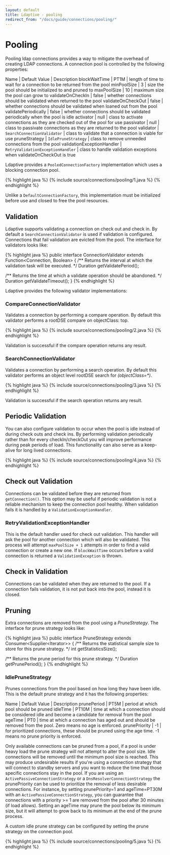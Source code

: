 ```yaml
---
layout: default
title: Ldaptive - pooling
redirect_from: "/docs/guide/connections/pooling/"
---
```


# Pooling

Pooling ldap connections provides a way to mitigate the overhead of creating LDAP connections. A connection pool is controlled by the following properties:

Name | Default Value | Description
blockWaitTime | PT1M | length of time to wait for a connection to be returned from the pool
minPoolSize | 3 | size the pool should be initialized to and pruned to
maxPoolSize | 10 | maximum size the pool can grow to
validateOnCheckIn | false | whether connections should be validated when returned to the pool
validateOnCheckOut | false | whether connections should be validated when loaned out from the pool
validatePeriodically | false | whether connections should be validated periodically when the pool is idle
activator | null | class to activate connections as they are checked out of the pool for use
passivator | null | class to passivate connections as they are returned to the pool
validator | `SearchConnectionValidator` | class to validate that a connection is viable for use
pruneStrategy | `IdlePruneStrategy` | class to remove unneeded connections from the pool
validationExceptionHandler | `RetryValidationExceptionHandler` | class to handle validation exceptions when validateOnCheckOut is true

Ldaptive provides a `PooledConnectionFactory` implementation which uses a blocking connection pool.

{% highlight java %}
{% include source/connections/pooling/1.java %}
{% endhighlight %}

Unlike a `DefaultConnectionFactory`, this implementation must be initialized before use and closed to free the pool resources.

## Validation

Ldaptive supports validating a connection on check out and check in. By default a `SearchConnectionValidator` is used if validation is configured. Connections that fail validation are evicted from the pool. The interface for validators looks like:

{% highlight java %}
public interface ConnectionValidator extends Function<Connection, Boolean>
{
  /** Returns the interval at which the validation task will be executed. */
  Duration getValidatePeriod();

  /** Returns the time at which a validate operation should be abandoned. */
  Duration getValidateTimeout();
}
{% endhighlight %}

Ldaptive provides the following validator implementations:

### CompareConnectionValidator

Validates a connection by performing a compare operation. By default this validator performs a rootDSE compare on objectClass: top.

{% highlight java %}
{% include source/connections/pooling/2.java %}
{% endhighlight %}

Validation is successful if the compare operation returns any result.

### SearchConnectionValidator

Validates a connection by performing a search operation. By default this validator performs an object level rootDSE search for _(objectClass=*)_.

{% highlight java %}
{% include source/connections/pooling/3.java %}
{% endhighlight %}

Validation is successful if the search operation returns any result.

## Periodic Validation

You can also configure validation to occur when the pool is idle instead of during check outs and check ins. By performing validation periodically rather than for every checkIn/checkOut you will improve performance during peak periods of load. This functionality can also serve as a keep-alive for long lived connections.

{% highlight java %}
{% include source/connections/pooling/4.java %}
{% endhighlight %}

## Check out Validation

Connections can be validated before they are returned from `getConnection()`. This option may be useful if periodic validation is not a reliable mechanism to keep the connection pool healthy. When validation fails it is handled by a `ValidationExceptionHandler`.

### RetryValidationExceptionHandler

This is the default handler used for check out validation. This handler will ask the pool for another connection which will also be validated. This process will attempt `maxPoolSize + 1` attempts in order to find a valid connection or create a new one. If `blockWaitTime` occurs before a valid connection is returned a `ValidationException` is thrown.

## Check in Validation

Connections can be validated when they are returned to the pool. If a connection fails validation, it is not put back into the pool, instead it is closed.

## Pruning

Extra connections are removed from the pool using a *PruneStrategy*. The interface for prune strategy looks like:

{% highlight java %}
public interface PruneStrategy extends Consumer<Supplier<Iterator<PooledConnectionProxy>>>
{
  /** Returns the statistical sample size to store for this prune strategy. */
  int getStatisticsSize();

  /** Returns the prune period for this prune strategy. */
  Duration getPrunePeriod();
}
{% endhighlight %}

### IdlePruneStrategy

Prunes connections from the pool based on how long they have been idle. This is the default prune strategy and it has the following properties:

Name | Default Value | Description
prunePeriod | PT5M | period at which pool should be pruned
idleTime | PT10M | time at which a connection should be considered idle and become a candidate for removal from the pool
ageTime | PT0 | time at which a connection has aged out and should be removed from the pool. Zero means no age is enforced.
prunePriority | -1 | for prioritized connections, these should be pruned using the age time. -1 means no prune priority is enforced.

Only available connections can be pruned from a pool, if a pool is under heavy load the prune strategy will not attempt to alter the pool size. Idle connections will be removed until the minimum pool size is reached. This may produce undesirable results if you're using a connection strategy that will connect to standby servers and you want to reduce the time that those specific connections stay in the pool. If you are using an `ActivePassiveConnectionStrategy` or a `DnsResolverConnectionStrategy` the prunePriority can be used to prioritize the removal of less desirable connections. For instance, by setting prunePriority=1 and ageTime=PT30M with an `ActivePassiveConnectionStrategy`, you can guarantee that connections with a priority >= 1 are removed from the pool after 30 minutes (if load allows). Setting an ageTime may prune the pool below its minimum size, but it will attempt to grow back to its minimum at the end of the prune process.

A custom idle prune strategy can be configured by setting the prune strategy on the connection pool.

{% highlight java %}
{% include source/connections/pooling/5.java %}
{% endhighlight %}

